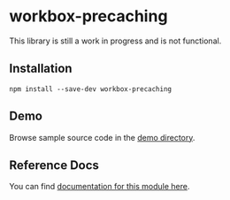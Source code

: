 <!-- DO NOT EDIT. This page is autogenerated. -->
<!-- To make changes, edit templates/Project-README.hbs, not this file. -->

# workbox-precaching

This library is still a work in progress and is not functional.

## Installation

`npm install --save-dev workbox-precaching`

## Demo

Browse sample source code in the [demo directory](https://github.com/GoogleChrome/workbox/tree/master/packages/workbox-precaching/demo).

## Reference Docs

You can find [documentation for this module here](https://googlechrome.github.io/workbox/reference-docs/stable/latest/module-workbox-precaching.html#main).
